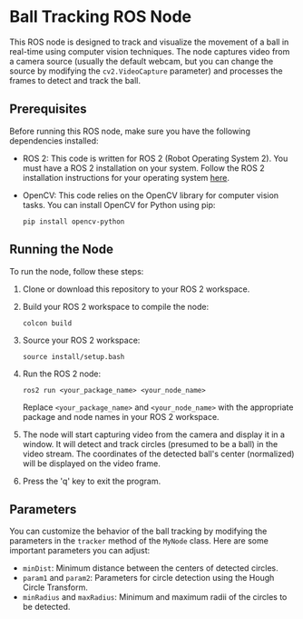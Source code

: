 # Ball Tracking ROS Node

This ROS node is designed to track and visualize the movement of a ball in real-time using computer vision techniques. The node captures video from a camera source (usually the default webcam, but you can change the source by modifying the `cv2.VideoCapture` parameter) and processes the frames to detect and track the ball.

## Prerequisites

Before running this ROS node, make sure you have the following dependencies installed:

- ROS 2: This code is written for ROS 2 (Robot Operating System 2). You must have a ROS 2 installation on your system. Follow the ROS 2 installation instructions for your operating system [here](https://docs.ros.org/en/rolling/Installation.html).

- OpenCV: This code relies on the OpenCV library for computer vision tasks. You can install OpenCV for Python using pip:

  ```
  pip install opencv-python
  ```

## Running the Node

To run the node, follow these steps:

1. Clone or download this repository to your ROS 2 workspace.

2. Build your ROS 2 workspace to compile the node:

   ```
   colcon build
   ```

3. Source your ROS 2 workspace:

   ```
   source install/setup.bash
   ```

4. Run the ROS 2 node:

   ```
   ros2 run <your_package_name> <your_node_name>
   ```

   Replace `<your_package_name>` and `<your_node_name>` with the appropriate package and node names in your ROS 2 workspace.

5. The node will start capturing video from the camera and display it in a window. It will detect and track circles (presumed to be a ball) in the video stream. The coordinates of the detected ball's center (normalized) will be displayed on the video frame.

6. Press the 'q' key to exit the program.

## Parameters

You can customize the behavior of the ball tracking by modifying the parameters in the `tracker` method of the `MyNode` class. Here are some important parameters you can adjust:

- `minDist`: Minimum distance between the centers of detected circles.
- `param1` and `param2`: Parameters for circle detection using the Hough Circle Transform.
- `minRadius` and `maxRadius`: Minimum and maximum radii of the circles to be detected.

